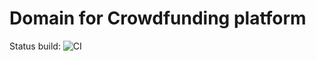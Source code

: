 # Domain for Crowdfunding platform

Status build: ![CI](https://github.com/Head-of-DDD/crowdfunding-domain/workflows/CI/badge.svg)